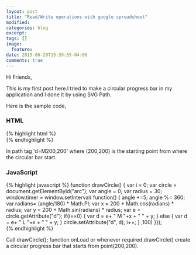 ```yaml
---
layout: post
title: "Read/Write operations with google spreadsheet"
modified:
categories: blog
excerpt:
tags: []
image:
  feature:
date: 2015-06-20T15:39:55-04:00
comments: true
---
```


Hi Friends,
 
This is my first post here.I tried to make a circular progress bar in my application and I done it by using SVG Path.

Here is the sample code,

### HTML
{% highlight html %}
<svg style="width:100%; height:100%; position:absolute; top:0; left:0;">  
    <path d="M200,200 " id="arc" fill="none" stroke="green" stroke-width="20"/>
</svg>
{% endhighlight %}

In path tag 'd=M200,200'  where (200,200) is the starting point from where the circular bar start.

### JavaScript

{% highlight javascript %}
function drawCircle() {
        var i = 0;
        var circle = document.getElementById("arc");
        var angle = 0;
        var radius = 30;    
        window.timer = window.setInterval(
        function() {
            angle +=5; 
            angle %= 360;
            var radians= (angle/180) * Math.PI;
            var x = 200 + Math.cos(radians) * radius;
            var y = 200 + Math.sin(radians) * radius;
            var e = circle.getAttribute("d");
            if(i==0) {
                var d = e+ " M "+x + " " + y;
            }
            else {
                var d = e+ " L "+x + " " + y;
            } 
            circle.setAttribute("d", d);
            i++;
        }
      ,100)
    }});  
{% endhighlight %}

Call drawCircle(); function onLoad or whenever required.drawCircle() create a circular progress bar that starts from point(200,200).
